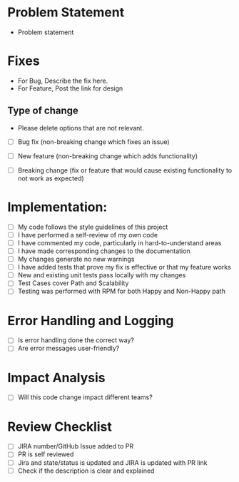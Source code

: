 # Problem Statement
- Problem statement

# Fixes
-  For Bug, Describe the fix here.
-  For Feature, Post the link for design

## Type of change
- Please delete options that are not relevant.

- [ ] Bug fix (non-breaking change which fixes an issue)
- [ ] New feature (non-breaking change which adds functionality)
- [ ] Breaking change (fix or feature that would cause existing functionality to not work as expected)


# Implementation:

- [ ] My code follows the style guidelines of this project
- [ ] I have performed a self-review of my own code
- [ ] I have commented my code, particularly in hard-to-understand areas
- [ ] I have made corresponding changes to the documentation
- [ ] My changes generate no new warnings
- [ ] I have added tests that prove my fix is effective or that my feature works
- [ ] New and existing unit tests pass locally with my changes
- [ ] Test Cases cover  Path and Scalability
- [ ] Testing was performed with RPM for both Happy and Non-Happy path

# Error Handling and Logging

- [ ] Is error handling done the correct way?
- [ ] Are error messages user-friendly?

# Impact Analysis
- [ ] Will this code change impact different teams?


# Review Checklist 

- [ ] JIRA number/GitHub Issue added to PR
- [ ] PR is self reviewed
- [ ] Jira and state/status is updated and JIRA is updated with PR link
- [ ] Check if the description is clear and explained
